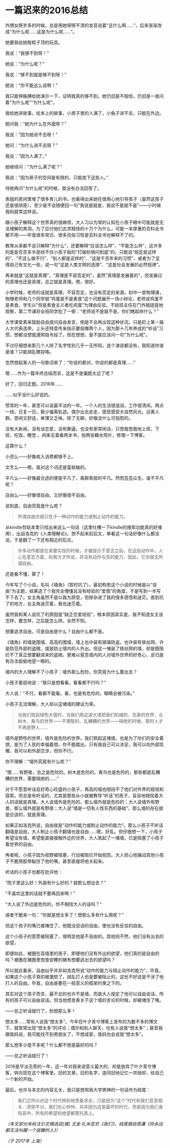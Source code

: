 # 一篇迟来的2016总结

外甥女两岁多的时候，总是用她呀呀不清的发音说着“这什么啊……”，后来渐渐改成“为什么呢……这是为什么呢……”。

她要我给她取柜子顶的玩具。

我说：“我够不到呀！”

她说：“为什么呢？”

我说：“够不到就是够不到呀！”

她说：“你不能这么说啊！”

我只能伸胳膊给她演示一下，证明我真的够不到。她仍旧是不相信，仍旧是一直问着“为什么呢”“为什么呢”。

我给她讲故事，绘本上的故事，小房子里的人满了，小兔子进不去，只能在外边。

她问我：“她为什么在外面呀？”

我说：“因为她进不去呀！”

她问：“为什么进不去呀？”

我说：“因为人满了。”

她继续问：“为什么满了呢？”

我说：“因为房子的空间是有限的，只能放下这些人。”

待她再问“为什么呢”的时候，我没有办法回答了。

表姐的房间里堆了很多育儿的书，也看得出来她在很用心地引导孩子（虽然这孩子还是很顽皮），至少是不会随便回一句“我说是就是，我说不是就不是”——小时候我妈就常这样说。

跟小孩子解释这个世界真的很麻烦，大人习以为常的认知在小孩子眼中可能就是无法理解的黑洞。为了应付他们古灵精怪的十万个为什么，可能一本厚重的百科全书都不用——毕竟很多常识、很多风俗习性是百科全书也解释不了的。

教育从来都不会只解释“为什么”，还要解释“应该怎么样”、“不能怎么样”，这许多的是是否否多半是经不住小孩子般的“打破砂锅问到底”的。只能说“规定是这样的”、“不这么做不行”、“别人都是这样的”、“这是千百年来的习惯”，或者为了显得自己有文化一些，说一句“这是人类文明的选择”、“这是社会发展的必然规律”。

再来就是“这就是真理”，“真理是不容否定的”。虽然“真理是发展着的”，但发展过的真理也还是真理，总之就是真理。嗯，很好。

小学时候，老师的话就是真理，不容否定，也没有否定的来源。初中一堂物理课，物理老师和几个同学就“鸡蛋是不是素食”这个问题展开一场小辩论，老师说鸡蛋不是素食，学生以“但是素食主义者吃鸡蛋”为理由反驳。不妨班主任在门外暗搓搓地观察，第二节课将全班同学批了一顿：“老师说不是就不是，你们瞎起哄什么？”

大学课堂素来鼓励自由提问自由发言，倒是不会再出现这种状况。只是赶上某一届人大代表选举，上头还特意传来指示要投哪两个人，因为那十几年养成的“听话”习惯，想都没想就遵照指令投了。现在想想，是不是应该问一句“为什么呢”。

不过仔细想来那几个人除了名字性别几乎一无所知，连个演说都没有，我知道你谁是谁？只能胡乱瞎投咯。

忽然想起某人的一句歌词来了：“你说的都对，你说的都是真理……”

嗯……作为一篇年终总结而言，这是不是偏题太远了呢？

好了，回归正题。2016年……

……似乎没什么好说的。

惯常的一年，甚至可以说最平淡的一年。一个人的生活很滋润，工作很清闲，两点一线，日复一日，极少偏离轨迹。偶尔出去走走，感受感受大自然风光。远离人群。悠闲又舒适，单薄又乏味。除了无聊，好像没什么可抱怨的。

没有大新闻，没有谈恋爱，没有撕逼，也没有家常闲话，只悠哉悠哉地上班，下班，吃饭，睡觉 。闲来无事看两本书，拍两张糖水照片，修理一下博客。

这算什么？

小资么——好像收入消费都够不上。

文艺么——嗯，我对这个词还是蛮抵触的。

平凡么——好像最合适的便是平凡了，离群索居的平凡。然而芸芸众生，谁不平凡呢？

自由么——好像很自由，又好像很不自由。

说到底，自由究竟是什么呢？

>
> 所谓自由亦就只在于一种动作的能力或制止动作的能力。
> 

从kindle剪贴本里只找出来这么一句话（这里吐槽一下kindle的搜索功能真的好难用），出自洛克的《人类理解论》。想不起来前后文，单看这一句话好像什么都没说，于是翻了一下还有相近的后文。

>
> 许多动作都是在紧要实现的时候，才被提示于意志之前。在这些动作中，人心在意志方面，如我方才所说，并没有动作与否的能力，因此，它亦就无所谓自由。
>

还是看不懂，算了！

今年写了个小说，名叫《墙角》（暂时坑了）。最初构思这个小说的时候是以“自由”为主题，结果选了个我完全懵懂且没有经验的“爱情”的角度，于是写到一半写不下去了。女主角虽然不是以我为原型，但掺杂进了我的很多感悟和迷茫。直到坑了的地方，女主角迷茫着，我也迷茫着。

虽然我和某人说坑了的原因是“缺乏恋爱经验”，根本原因其实是，我不知道女主该怎样，要怎样，之后能怎么样。全然不知。

想要追求自由，可是自由是什么？自由什么都不是。

《墙角》的墙是围墙，高高的围墙，墙上也许装有玻璃防盗，也许装有铁丝网，许是防范外部的盗贼，或是防止墙内的人外出。但这一堵装了铁丝网的墙，却是既阻拦不了真正想要翻进来的盗贼，更难以窒息墙内的人对墙外世界的好奇心，总归是有办法偷偷地望一眼的。

墙内的大人理解不了小孩子：墙外那么危险，你究竟为什么要出去？

小孩子委屈地说：“我只是想看看，看看都不行吗？”

大人说：“不行，看都不能看。看，也是有危险的，眼睛会被污染。”

小孩子无法理解，大人却以这堵墙的建设为荣。

>
> 当我们筑起绿色大墙时，当我们用这道大墙把我们机械的、完美的世界，与树木、禽鸟的世界——不理智的、乱糟糟的世界——隔绝的时候，那时人才不再是野人……
>

墙外是野性的世界，墙外是危险的世界。我们筑起这堵墙，也是为了你们的安全着想，是为了人民的幸福着想。你不能踏出，只有我自己可以涉足，我可以向外部炫耀，我可以和外部交涉，但你不行。

你不理解：“墙外究竟有什么呢？”

“嗯……有野兽，总之是危险的。树木是危险的，禽鸟也是危险的，那些都是乱糟糟的世界，需要隔绝的……”

对于不愿意听话且好奇心旺盛的小孩子，再高的墙也阻挡不了他们对外界的窥视和探索。但总是有听话的，尤其是那些从小就被教导“听话”的孩子，盲目地相信着大人的话就是真理。大人说墙外是危险的，那么墙外就是危险的；大人说墙外有野兽，那么墙外就是有野兽；大人说“墙是一切有人性东西的基础”，那么墙的存在就是应该的，就是真理。

如果正如洛克所说，自由就是“动作的能力或制止动作的能力”。那么小孩子不听话翻墙是自由，大人制止小孩子翻墙也是自由……嗯，好乱。但仔细想一下，小孩子希望没有墙，希望能直接接触外边的世界，大人筑起了一堵墙，已是阻塞了小孩子看世界的自由。

再者呢，小孩子因为视野被阻塞，行动被阻拦开始抱怨。大人担心他煽动其他小孩子干脆用胶带黏住了他的嘴，甚至直接将他关起来。

听话的小孩子也都在批评他：

“院子里这么好！外面有什么好的？就那么想出去？”

“不喜欢这里的话就不要再回来啊！”

“大人说了外边是危险的，你不相信大人的话吗？“

或者干脆来一句：“你就是想太多了！想那么多有什么用呢？”

但这个孩子的嘴已被堵住了，他既没说话的自由，便也没有反驳的自由。

这个小孩子的意愿被阻塞了，很明显他是不自由的。其他则不然，他们没有出去的欲望。

即便如此，被圈在高墙里的孩子，即便他们没有外出的欲望，他们真的是自由的吗？被圈在猪圈里饱食安睡的猪有想要逃出去的欲望吗？

所以就此看来，自由似乎并非如洛克所说“动作的能力与阻止动作的能力”，毕竟，如果这个小孩子真的被激怒了，胡乱打人也是要被阻止的，这也不好说是干涉了他打人的自由。毕竟，自由是要在一般意义的框架约束之下的。

其实对这个孩子而言，最不忿的也许不是墙，而是大人规定了他可以自由说话，所有的孩子可以自由说话。但当他想发表关于这个墙的言论的时候，却被堵住了嘴。

——总之听话就行了，别想那么多！

想太多……常有人说我“想太多”。今年在叶夕青兮博客上发布的为数不多的博文下，就常常出现“想太多”的评论；偶尔和别人聊天，也有人说我“想太多”；甚至我跟我妈说，我可能找不到男朋友了，不想成家，我妈也会说我“想太多”。

那么想多少是不多呢？什么都不想是最好的吗？

——总之听话就行了！

2016是平淡无奇的一年，这一年对我来说意义最大的，却是放弃了叶夕青兮博客，转向现在这个博客里。旧的文章，旧的名字，连同旧地记忆一并抛却，给自己一个新的开始。

最后，也许与本文的内容无关，我只是想用我大学男神的一句话作为结尾：

>
> 我们之所以对这个时代特别地责备求全，只是因为“这个”时代和我们息息相关、须臾不分，我们忧心忡忡，并非因为这是最坏的时代，而是因为我们身陷其中，所有的希望和绝望都寄托其上。
>

*（本文部分未标注引文摘选自[俄] 尤金·扎米亚京《我们》，结尾摘自周濂《你永远都无法叫醒一个装睡的人》）*

*（于 2017年 上海）*